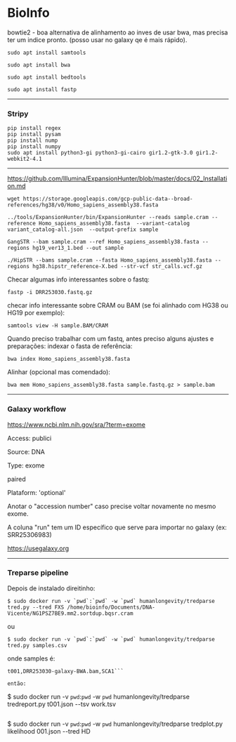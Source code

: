 # BioInfo

bowtie2 - boa alternativa de alinhamento ao inves de usar bwa, mas precisa ter um indice pronto. (posso usar no galaxy qe é mais rápido).

```
sudo apt install samtools
```

```
sudo apt install bwa
```

```
sudo apt install bedtools
```

```
sudo apt install fastp 
```

---

### Stripy
```
pip install regex
pip install pysam
pip install nump
pip install numpy
sudo apt install python3-gi python3-gi-cairo gir1.2-gtk-3.0 gir1.2-webkit2-4.1
```
---

https://github.com/Illumina/ExpansionHunter/blob/master/docs/02_Installation.md

```
wget https://storage.googleapis.com/gcp-public-data--broad-references/hg38/v0/Homo_sapiens_assembly38.fasta
```
```
../tools/ExpansionHunter/bin/ExpansionHunter --reads sample.cram --reference Homo_sapiens_assembly38.fasta  --variant-catalog variant_catalog-all.json  --output-prefix sample
```
```
GangSTR --bam sample.cram --ref Homo_sapiens_assembly38.fasta --regions hg19_ver13_1.bed --out sample
```
```
./HipSTR --bams sample.cram --fasta Homo_sapiens_assembly38.fasta --regions hg38.hipstr_reference-X.bed --str-vcf str_calls.vcf.gz
```


Checar algumas info interessantes sobre o fastq:
```
fastp -i DRR253030.fastq.gz
```


checar info interessante sobre CRAM ou BAM (se foi alinhado com HG38 ou HG19 por exemplo):
```
samtools view -H sample.BAM/CRAM
```

Quando preciso trabalhar com um fastq, antes preciso alguns ajustes e preparações:
indexar o fasta de referência:

```
bwa index Homo_sapiens_assembly38.fasta
```


Alinhar (opcional mas comendado):
```
bwa mem Homo_sapiens_assembly38.fasta sample.fastq.gz > sample.bam
```
---
### Galaxy workflow

https://www.ncbi.nlm.nih.gov/sra/?term=exome

Access: publici

Source: DNA

Type: exome

paired

Plataform: 'optional'

Anotar o "accession number" caso precise voltar novamente no mesmo exome.

A coluna "run" tem um ID específico que serve para importar no galaxy (ex: SRR25306983)

https://usegalaxy.org

---
### Treparse pipeline
Depois de instalado direitinho:
```
$ sudo docker run -v `pwd`:`pwd` -w `pwd` humanlongevity/tredparse tred.py --tred FXS /home/bioinfo/Documents/DNA-Vicente/NG1PSZ7BE9.mm2.sortdup.bqsr.cram
```
ou
```
$ sudo docker run -v `pwd`:`pwd` -w `pwd` humanlongevity/tredparse tred.py samples.csv
```

onde samples é:
```#SampleKey,BAM,TRED
t001,DRR253030-galaxy-BWA.bam,SCA1```

então:
```
$ sudo docker run -v `pwd`:`pwd` -w `pwd` humanlongevity/tredparse tredreport.py t001.json --tsv work.tsv
```
```
$ sudo docker run -v `pwd`:`pwd` -w `pwd` humanlongevity/tredparse tredplot.py likelihood 001.json --tred HD
```

